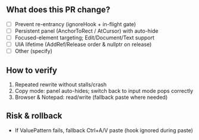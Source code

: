 ## What does this PR change?
- [ ] Prevent re-entrancy (ignoreHook + in-flight gate)
- [ ] Persistent panel (AnchorToRect / AtCursor) with auto-hide
- [ ] Focused-element targeting; Edit/Document/Text support
- [ ] UIA lifetime (AddRef/Release order & nullptr on release)
- [ ] Other (specify)

## How to verify
1) Repeated rewrite without stalls/crash
2) Copy mode: panel auto-hides; switch back to input mode pops correctly
3) Browser & Notepad: read/write (fallback paste where needed)

## Risk & rollback
- If ValuePattern fails, fallback Ctrl+A/V paste (hook ignored during paste)
